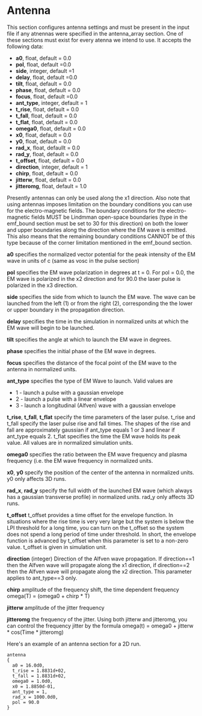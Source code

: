 # Antenna

This section configures antenna settings and must be present in the
input file if any atnennas were specified in the antenna_array section.
One of these sections must exist for every atenna we intend to use. It
accepts the following data:

- **a0**, float, default = 0.0
- **pol**, float, default =0.0
- **side**, integer, default =1
- **delay**, float, default =0.0
- **tilt**, float, default = 0.0
- **phase**, float, default = 0.0
- **focus**, float, default =0.0
- **ant_type**, integer, default = 1
- **t_rise**, float, default = 0.0
- **t_fall**, float, default = 0.0
- **t_flat**, float, default = 0.0
- **omega0**, float, default = 0.0
- **x0**, float, default = 0.0
- **y0**, float, default = 0.0
- **rad_x**, float, defaullt = 0.0
- **rad_y**, float, default = 0.0
- **t_offset**, float, default = 0.0
- **direction**, integer, default = 1
- **chirp**, float, default = 0.0
- **jitterw**, float, default = 0.0
- **jitteromg**, float, default = 1.0

Presently antennas can only be used along the x1 direction. Also note
that using antennas imposes limitation on the boundary conditions you
can use for the electro-magnetic fields. The boundary conditions for the
electro-magnetic fields MUST be Lindmman open-space boundaries (type in
the emf_bound section must be set to 30 for this direction) on both the
lower and upper boundaries along the direction where the EM wave is
emitted. This also means that the remaining boundary conditions CANNOT
be of this type because of the corner limitation mentioned in the
emf_bound section.

**a0** specifies the normalized vector potential for the peak intensity
of the EM wave in units of c (same as vosc in the pulse section)

**pol** specifies the EM wave polarization in degrees at t = 0. For pol
= 0.0, the EM wave is polarized in the x2 direction and for 90.0 the
laser pulse is polarized in the x3 direction.

**side** specifies the side from which to launch the EM wave. The wave
can be launched from the left (1) or from the right (2), corresponding
the the lower or upper boundary in the propagation direction.

**delay** specifies the time in the simulation in normalized units at
which the EM wave will begin to be launched.

**tilt** specifies the angle at which to launch the EM wave in degrees.

**phase** specifies the initial phase of the EM wave in degrees.

**focus** specifies the distance of the focal point of the EM wave to
the antenna in normalized units.

**ant_type** specifies the type of EM Wave to launch. Valid values are

- 1 - launch a pulse with a gaussian envelope
- 2 - launch a pulse with a linear envelope
- 3 - launch a longitudinal (Alfven) wave with a gaussian envelope

**t_rise**, **t_fall**, **t_flat** specify the time parameters of the
laser pulse. t_rise and t_fall specify the laser pulse rise and fall
times. The shapes of the rise and fall are approximately gaussian if
ant_type equals 1 or 3 and linear if ant_type equals 2. t_flat specifies
the time the EM wave holds its peak value. All values are in normalized
simulation units.

**omega0** specifies the ratio between the EM wave frequency and plasma
frequency (i.e. the EM wave frequency in normalized units.

**x0**, **y0** specify the position of the center of the antenna in
normalized units. y0 only affects 3D runs.

**rad_x**, **rad_y** specify the full width of the launched EM wave
(which always has a gaussian transverse profile) in normalized units.
rad_y only affects 3D runs.

**t_offset** t_offset provides a time offset for the envelope function.  In situations where the rise time is very very large but the system is below the LPI threshold for a long time, you can turn on the t_offset so the system does not spend a long period of time under threshold.  In short, the envelope function is advanced by t_offset when this parameter is set to a non-zero value.  t_offset is given in simulation unit.

**direction** (integer) Direction of the Alfven wave propagation.  If direction==1 then the Alfven wave will propagate along the x1 direction, if direction==2 then the Alfven wave will propagate along the x2 direction.  This parameter applies to ant_type==3 only.

**chirp** amplitude of the frequency shift, the time dependent frequency omega(T) = (omega0 + chirp \* T)

**jitterw** amplitude of the jitter frequency

**jitteromg** the frequency of the jitter.  Using both jitterw and jitteromg, you can control the frequency jitter by the formula omega(t) = omega0 + jitterw \* cos(Time \* jitteromg)

Here's an example of an antenna section for a 2D run.

```text
antenna
{
  a0 = 16.0d0,
  t_rise = 1.8831d+02,
  t_fall = 1.8831d+02,
  omega0 = 1.0d0,
  x0 = 1.8850d-01,
  ant_type = 1,
  rad_x = 1000.0d0,
  pol = 90.0
}
````
